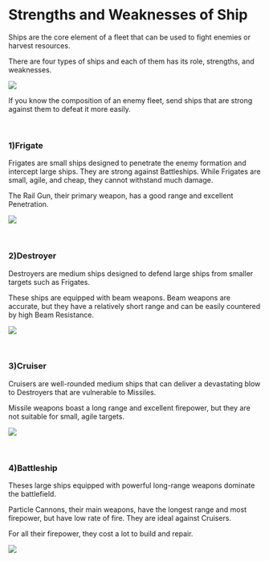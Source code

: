 # Strengths and Weaknesses of Ship

 Ships are the core element of a fleet that can be used to fight enemies or harvest resources.

There are four types of ships and each of them has its role, strengths, and weaknesses.

![](http://astrokings.s3.amazonaws.com/html/img/help/201_001shipattribute.JPG)

If you know the composition of an enemy fleet, send ships that are strong against them to defeat it more easily.

<br>

### 1)Frigate

 Frigates are small ships designed to penetrate the enemy formation and intercept large ships. They are strong against Battleships. While Frigates are small, agile, and cheap, they cannot withstand much damage.

The Rail Gun, their primary weapon, has a good range and excellent Penetration.

![](http://astrokings.s3.amazonaws.com/html/img/help/201_002frigate.JPG)

<br>

### 2)Destroyer

 Destroyers are medium ships designed to defend large ships from smaller targets such as Frigates.

These ships are equipped with beam weapons. Beam weapons are accurate, but they have a relatively short range and can be easily countered by high Beam Resistance. 

![](http://astrokings.s3.amazonaws.com/html/img/help/201_003destroyer.JPG)

<br>

### 3)Cruiser

 Cruisers are well-rounded medium ships that can deliver a devastating blow to Destroyers that are vulnerable to Missiles. 

Missile weapons boast a long range and excellent firepower, but they are not suitable for small, agile targets. 

![](http://astrokings.s3.amazonaws.com/html/img/help/201_004cruiser.JPG)

<br>

### 4)Battleship

 Theses large ships equipped with powerful long-range weapons dominate the battlefield.

Particle Cannons, their main weapons, have the longest range and most firepower, but have low rate of fire. They are ideal against Cruisers. 

For all their firepower, they cost a lot to build and repair. 

![](http://astrokings.s3.amazonaws.com/html/img/help/201_005battleship.JPG)